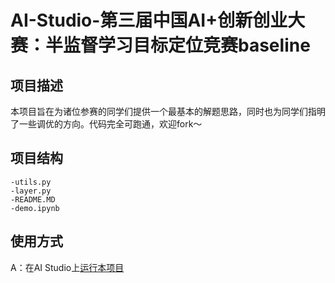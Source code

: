 # AI-Studio-第三届中国AI+创新创业大赛：半监督学习目标定位竞赛baseline

## 项目描述
本项目旨在为诸位参赛的同学们提供一个最基本的解题思路，同时也为同学们指明了一些调优的方向。代码完全可跑通，欢迎fork～

## 项目结构
```
-utils.py
-layer.py
-README.MD
-demo.ipynb
```
## 使用方式
A：在AI Studio上[运行本项目](https://aistudio.baidu.com/aistudio/projectdetail/2080792)
